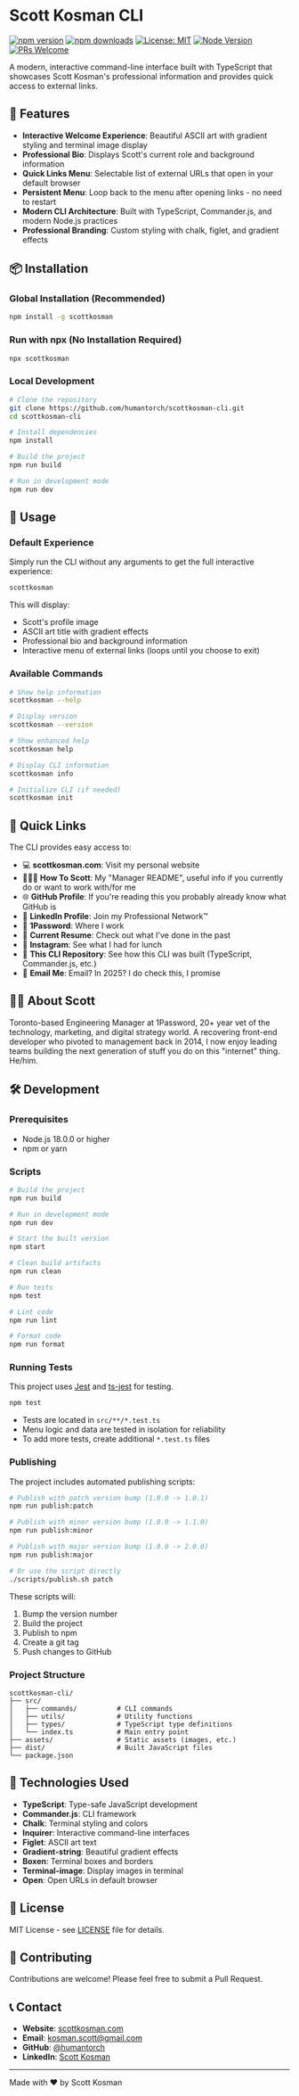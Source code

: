 # Scott Kosman CLI

[![npm version](https://img.shields.io/npm/v/scottkosman.svg)](https://www.npmjs.com/package/scottkosman)
[![npm downloads](https://img.shields.io/npm/dm/scottkosman.svg)](https://www.npmjs.com/package/scottkosman)
[![License: MIT](https://img.shields.io/badge/License-MIT-yellow.svg)](LICENSE)
[![Node Version](https://img.shields.io/node/v/scottkosman.svg)](https://nodejs.org)
[![PRs Welcome](https://img.shields.io/badge/PRs-welcome-brightgreen.svg)](https://github.com/humantorch/scottkosman-cli/pulls)

A modern, interactive command-line interface built with TypeScript that showcases Scott Kosman's professional information and provides quick access to external links.

## 🚀 Features

- **Interactive Welcome Experience**: Beautiful ASCII art with gradient styling and terminal image display
- **Professional Bio**: Displays Scott's current role and background information
- **Quick Links Menu**: Selectable list of external URLs that open in your default browser
- **Persistent Menu**: Loop back to the menu after opening links - no need to restart
- **Modern CLI Architecture**: Built with TypeScript, Commander.js, and modern Node.js practices
- **Professional Branding**: Custom styling with chalk, figlet, and gradient effects

## 📦 Installation

### Global Installation (Recommended)

```bash
npm install -g scottkosman
```

### Run with npx (No Installation Required)

```bash
npx scottkosman
```

### Local Development

```bash
# Clone the repository
git clone https://github.com/humantorch/scottkosman-cli.git
cd scottkosman-cli

# Install dependencies
npm install

# Build the project
npm run build

# Run in development mode
npm run dev
```

## 🎯 Usage

### Default Experience

Simply run the CLI without any arguments to get the full interactive experience:

```bash
scottkosman
```

This will display:
- Scott's profile image
- ASCII art title with gradient effects
- Professional bio and background information
- Interactive menu of external links (loops until you choose to exit)

### Available Commands

```bash
# Show help information
scottkosman --help

# Display version
scottkosman --version

# Show enhanced help
scottkosman help

# Display CLI information
scottkosman info

# Initialize CLI (if needed)
scottkosman init
```

## 🔗 Quick Links

The CLI provides easy access to:

- 💻 **scottkosman.com**: Visit my personal website
- 🙋🏻‍♂️ **How To Scott**: My "Manager README", useful info if you currently do or want to work with/for me
- 🌐 **GitHub Profile**: If you're reading this you probably already know what GitHub is
- 🏢 **LinkedIn Profile**: Join my Professional Network™
- 🔑 **1Password**: Where I work
- 📜 **Current Resume**: Check out what I've done in the past
- 📸 **Instagram**: See what I had for lunch
- 🔧 **This CLI Repository**: See how this CLI was built (TypeScript, Commander.js, etc.)
- 📧 **Email Me**: Email? In 2025? I do check this, I promise

## 👨‍💼 About Scott

Toronto-based Engineering Manager at 1Password, 20+ year vet of the technology, marketing, and digital strategy world. A recovering front-end developer who pivoted to management back in 2014, I now enjoy leading teams building the next generation of stuff you do on this "internet" thing. He/him.

## 🛠️ Development

### Prerequisites

- Node.js 18.0.0 or higher
- npm or yarn

### Scripts

```bash
# Build the project
npm run build

# Run in development mode
npm run dev

# Start the built version
npm start

# Clean build artifacts
npm run clean

# Run tests
npm test

# Lint code
npm run lint

# Format code
npm run format
```

### Running Tests

This project uses [Jest](https://jestjs.io/) and [ts-jest](https://kulshekhar.github.io/ts-jest/) for testing.

```bash
npm test
```

- Tests are located in `src/**/*.test.ts`
- Menu logic and data are tested in isolation for reliability
- To add more tests, create additional `*.test.ts` files

### Publishing

The project includes automated publishing scripts:

```bash
# Publish with patch version bump (1.0.0 -> 1.0.1)
npm run publish:patch

# Publish with minor version bump (1.0.0 -> 1.1.0)
npm run publish:minor

# Publish with major version bump (1.0.0 -> 2.0.0)
npm run publish:major

# Or use the script directly
./scripts/publish.sh patch
```

These scripts will:
1. Bump the version number
2. Build the project
3. Publish to npm
4. Create a git tag
5. Push changes to GitHub

### Project Structure

```
scottkosman-cli/
├── src/
│   ├── commands/          # CLI commands
│   ├── utils/             # Utility functions
│   ├── types/             # TypeScript type definitions
│   └── index.ts           # Main entry point
├── assets/                # Static assets (images, etc.)
├── dist/                  # Built JavaScript files
└── package.json
```

## 🎨 Technologies Used

- **TypeScript**: Type-safe JavaScript development
- **Commander.js**: CLI framework
- **Chalk**: Terminal styling and colors
- **Inquirer**: Interactive command-line interfaces
- **Figlet**: ASCII art text
- **Gradient-string**: Beautiful gradient effects
- **Boxen**: Terminal boxes and borders
- **Terminal-image**: Display images in terminal
- **Open**: Open URLs in default browser

## 📝 License

MIT License - see [LICENSE](LICENSE) file for details.

## 🤝 Contributing

Contributions are welcome! Please feel free to submit a Pull Request.

## 📞 Contact

- **Website**: [scottkosman.com](https://scottkosman.com)
- **Email**: kosman.scott@gmail.com
- **GitHub**: [@humantorch](https://github.com/humantorch)
- **LinkedIn**: [Scott Kosman](https://linkedin.com/in/scottkosman)

---

Made with ❤️ by Scott Kosman 